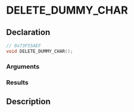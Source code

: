 # DELETE_DUMMY_CHAR

## Declaration
```cpp
// 0x73F55AEF
void DELETE_DUMMY_CHAR();
```

### Arguments

### Results

## Description

